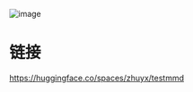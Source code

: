 ![image](https://github.com/user-attachments/assets/c7918957-7fa3-4698-85b2-e537583d3827)

#  链接
https://huggingface.co/spaces/zhuyx/testmmd
